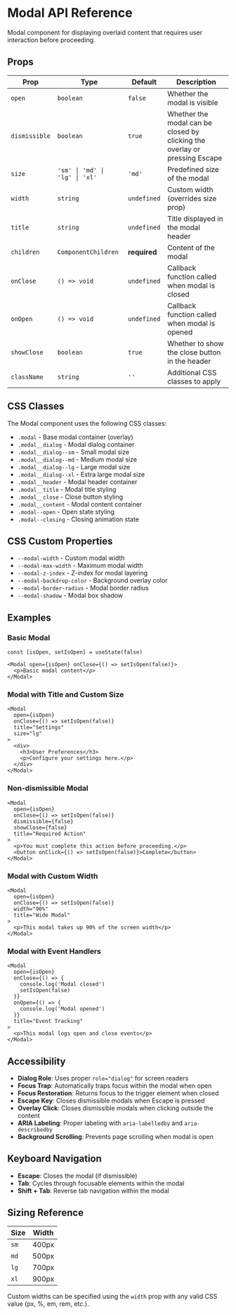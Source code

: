 # Modal API Reference

Modal component for displaying overlaid content that requires user interaction before proceeding.

## Props

| Prop | Type | Default | Description |
|------|------|---------|-------------|
| `open` | `boolean` | `false` | Whether the modal is visible |
| `dismissible` | `boolean` | `true` | Whether the modal can be closed by clicking the overlay or pressing Escape |
| `size` | `'sm' \| 'md' \| 'lg' \| 'xl'` | `'md'` | Predefined size of the modal |
| `width` | `string` | `undefined` | Custom width (overrides size prop) |
| `title` | `string` | `undefined` | Title displayed in the modal header |
| `children` | `ComponentChildren` | **required** | Content of the modal |
| `onClose` | `() => void` | `undefined` | Callback function called when modal is closed |
| `onOpen` | `() => void` | `undefined` | Callback function called when modal is opened |
| `showClose` | `boolean` | `true` | Whether to show the close button in the header |
| `className` | `string` | `''` | Additional CSS classes to apply |

## CSS Classes

The Modal component uses the following CSS classes:

- `.modal` - Base modal container (overlay)
- `.modal__dialog` - Modal dialog container
- `.modal__dialog--sm` - Small modal size
- `.modal__dialog--md` - Medium modal size
- `.modal__dialog--lg` - Large modal size
- `.modal__dialog--xl` - Extra large modal size
- `.modal__header` - Modal header container
- `.modal__title` - Modal title styling
- `.modal__close` - Close button styling
- `.modal__content` - Modal content container
- `.modal--open` - Open state styling
- `.modal--closing` - Closing animation state

## CSS Custom Properties

- `--modal-width` - Custom modal width
- `--modal-max-width` - Maximum modal width
- `--modal-z-index` - Z-index for modal layering
- `--modal-backdrop-color` - Background overlay color
- `--modal-border-radius` - Modal border radius
- `--modal-shadow` - Modal box shadow

## Examples

### Basic Modal
```tsx
const [isOpen, setIsOpen] = useState(false)

<Modal open={isOpen} onClose={() => setIsOpen(false)}>
  <p>Basic modal content</p>
</Modal>
```

### Modal with Title and Custom Size
```tsx
<Modal 
  open={isOpen}
  onClose={() => setIsOpen(false)}
  title="Settings"
  size="lg"
>
  <div>
    <h3>User Preferences</h3>
    <p>Configure your settings here.</p>
  </div>
</Modal>
```

### Non-dismissible Modal
```tsx
<Modal 
  open={isOpen}
  onClose={() => setIsOpen(false)}
  dismissible={false}
  showClose={false}
  title="Required Action"
>
  <p>You must complete this action before proceeding.</p>
  <button onClick={() => setIsOpen(false)}>Complete</button>
</Modal>
```

### Modal with Custom Width
```tsx
<Modal 
  open={isOpen}
  onClose={() => setIsOpen(false)}
  width="90%"
  title="Wide Modal"
>
  <p>This modal takes up 90% of the screen width</p>
</Modal>
```

### Modal with Event Handlers
```tsx
<Modal 
  open={isOpen}
  onClose={() => {
    console.log('Modal closed')
    setIsOpen(false)
  }}
  onOpen={() => {
    console.log('Modal opened')
  }}
  title="Event Tracking"
>
  <p>This modal logs open and close events</p>
</Modal>
```

## Accessibility

- **Dialog Role**: Uses proper `role="dialog"` for screen readers
- **Focus Trap**: Automatically traps focus within the modal when open
- **Focus Restoration**: Returns focus to the trigger element when closed
- **Escape Key**: Closes dismissible modals when Escape is pressed
- **Overlay Click**: Closes dismissible modals when clicking outside the content
- **ARIA Labeling**: Proper labeling with `aria-labelledby` and `aria-describedby`
- **Background Scrolling**: Prevents page scrolling when modal is open

## Keyboard Navigation

- **Escape**: Closes the modal (if dismissible)
- **Tab**: Cycles through focusable elements within the modal
- **Shift + Tab**: Reverse tab navigation within the modal

## Sizing Reference

| Size | Width |
|------|-------|
| `sm` | 400px |
| `md` | 500px |
| `lg` | 700px |
| `xl` | 900px |

Custom widths can be specified using the `width` prop with any valid CSS value (px, %, em, rem, etc.).
